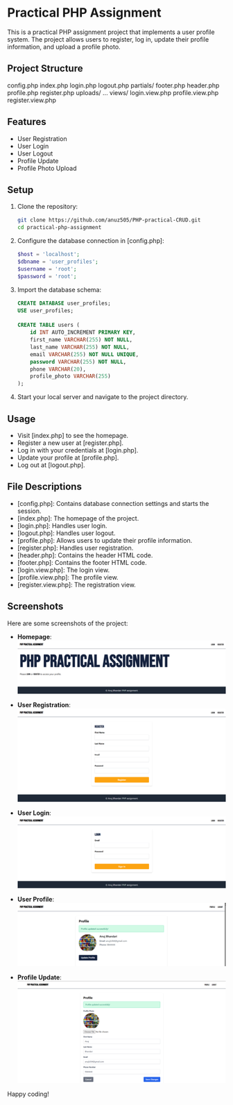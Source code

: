 # Practical PHP Assignment

This is a practical PHP assignment project that implements a user profile system. The project allows users to register, log in, update their profile information, and upload a profile photo.

## Project Structure

config.php
index.php
login.php
logout.php
partials/
footer.php
header.php
profile.php
register.php
uploads/
...
views/
login.view.php
profile.view.php
register.view.php

## Features

- User Registration
- User Login
- User Logout
- Profile Update
- Profile Photo Upload

## Setup

1. Clone the repository:

   ```sh
   git clone https://github.com/anuz505/PHP-practical-CRUD.git
   cd practical-php-assignment
   ```

2. Configure the database connection in [config.php]:

   ```php
   $host = 'localhost';
   $dbname = 'user_profiles';
   $username = 'root';
   $password = 'root';
   ```

3. Import the database schema:

   ```sql
   CREATE DATABASE user_profiles;
   USE user_profiles;

   CREATE TABLE users (
       id INT AUTO_INCREMENT PRIMARY KEY,
       first_name VARCHAR(255) NOT NULL,
       last_name VARCHAR(255) NOT NULL,
       email VARCHAR(255) NOT NULL UNIQUE,
       password VARCHAR(255) NOT NULL,
       phone VARCHAR(20),
       profile_photo VARCHAR(255)
   );
   ```

4. Start your local server and navigate to the project directory.

## Usage

- Visit [index.php] to see the homepage.
- Register a new user at [register.php].
- Log in with your credentials at [login.php].
- Update your profile at [profile.php].
- Log out at [logout.php].

## File Descriptions

- [config.php]: Contains database connection settings and starts the session.
- [index.php]: The homepage of the project.
- [login.php]: Handles user login.
- [logout.php]: Handles user logout.
- [profile.php]: Allows users to update their profile information.
- [register.php]: Handles user registration.
- [header.php]: Contains the header HTML code.
- [footer.php]: Contains the footer HTML code.
- [login.view.php]: The login view.
- [profile.view.php]: The profile view.
- [register.view.php]: The registration view.

## Screenshots

Here are some screenshots of the project:

- **Homepage**:
  ![Homepage](images/1.png)

- **User Registration**:
  ![User Registration](images/3.png)

- **User Login**:
  ![User Login](images/2.png)

- **User Profile**:
  ![User Profile](images/4.png)

- **Profile Update**:
  ![Profile Update](images/5.png)

Happy coding!
